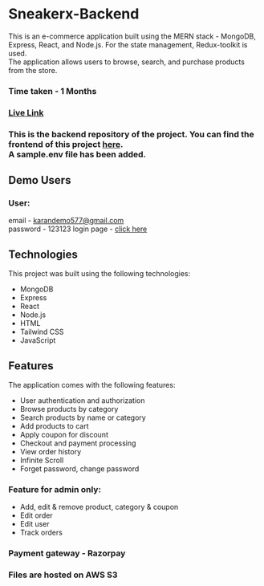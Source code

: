 # Sneakerx-Backend

This is an e-commerce application built using the MERN stack - MongoDB, Express, React, and Node.js. For the state management, Redux-toolkit is used.<br>The application allows users to browse, search, and purchase products from the store.

### Time taken - 1 Months

### [Live Link](https://sneakerx-karan.netlify.app)

### This is the backend repository of the project. You can find the frontend of this project [here](https://github.com/karanch577/Sneakerx-frontend). <br> A sample.env file has been added.

## Demo Users

### User: 
email - karandemo577@gmail.com <br>
password - 123123
login page - [click here](https://phonezone.vercel.app/login)

## Technologies
This project was built using the following technologies:

- MongoDB
- Express
- React
- Node.js
- HTML
- Tailwind CSS
- JavaScript

## Features
The application comes with the following features:

- User authentication and authorization
- Browse products by category
- Search products by name or category
- Add products to cart
- Apply coupon for discount
- Checkout and payment processing
- View order history
- Infinite Scroll
- Forget password, change password

### Feature for admin only: 
- Add, edit & remove product, category & coupon
- Edit order
- Edit user
- Track orders

### Payment gateway - Razorpay
### Files are hosted on AWS S3
